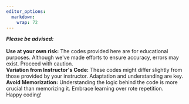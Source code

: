 ```yaml
---
editor_options: 
  markdown: 
    wrap: 72
---
```


***Please be advised:*** <br> <br> **Use at your own risk:** The codes
provided here are for educational purposes. Although we've made efforts
to ensure accuracy, errors may exist. Proceed with caution. <br>
**Variation from Instructor's Code:** These codes might differ slightly
from those provided by your instructor. Adaptation and understanding are
key. <br> **Avoid Memorization:** Understanding the logic behind the
code is more crucial than memorizing it. Embrace learning over rote
repetition. <br> Happy coding!
